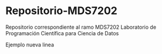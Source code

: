 # Repositorio-MDS7202
Repositorio correspondiente al ramo  MDS7202 Laboratorio de Programación Científica para Ciencia de Datos

Ejemplo nueva linea